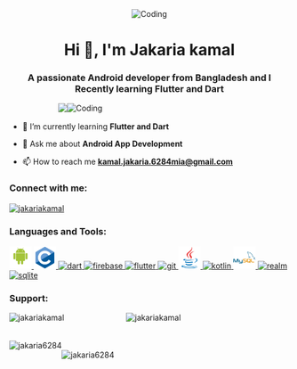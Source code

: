 <div align="center">
    <img alt="Coding" height="300" style="width: 100%;" src="https://e7.pngegg.com/pngimages/651/15/png-clipart-website-development-web-page-web-banner-web-design-mobile-app-development-web-design-electronics-web-design.png" />
</div>

<h1 align="center">Hi 👋, I'm Jakaria kamal</h1>
<h3 align="center">A passionate Android developer from Bangladesh and I Recently learning Flutter and Dart</h3>
<img align="right" alt="Coding" width="400" src="https://giphy.com/embed/bGgsc5mWoryfgKBx1u">

<p align="right" alt="Coding" width="1600"> <img src="https://media.giphy.com/media/v1.Y2lkPTc5MGI3NjExd3l3b2I2Y3owMHNlajZ0MDh1aTJxbzFmNTI1cm5na2k4NXR0bnM5diZlcD12MV9pbnRlcm5hbF9naWZfYnlfaWQmY3Q9Zw/bGgsc5mWoryfgKBx1u/giphy.gif" /> </p>

- 🌱 I’m currently learning **Flutter and Dart**

- 💬 Ask me about **Android App Development**

- 📫 How to reach me **kamal.jakaria.6284mia@gmail.com**

<h3 align="left">Connect with me:</h3>
<p align="left">
<a href="https://linkedin.com/in/jakariakamal" target="blank"><img align="center" src="https://raw.githubusercontent.com/rahuldkjain/github-profile-readme-generator/master/src/images/icons/Social/linked-in-alt.svg" alt="jakariakamal" height="30" width="40" /></a>
</p>

<h3 align="left">Languages and Tools:</h3>
<p align="left"> <a href="https://developer.android.com" target="_blank" rel="noreferrer"> <img src="https://raw.githubusercontent.com/devicons/devicon/master/icons/android/android-original-wordmark.svg" alt="android" width="40" height="40"/> </a> <a href="https://www.cprogramming.com/" target="_blank" rel="noreferrer"> <img src="https://raw.githubusercontent.com/devicons/devicon/master/icons/c/c-original.svg" alt="c" width="40" height="40"/> </a> <a href="https://dart.dev" target="_blank" rel="noreferrer"> <img src="https://www.vectorlogo.zone/logos/dartlang/dartlang-icon.svg" alt="dart" width="40" height="40"/> </a> <a href="https://firebase.google.com/" target="_blank" rel="noreferrer"> <img src="https://www.vectorlogo.zone/logos/firebase/firebase-icon.svg" alt="firebase" width="40" height="40"/> </a> <a href="https://flutter.dev" target="_blank" rel="noreferrer"> <img src="https://www.vectorlogo.zone/logos/flutterio/flutterio-icon.svg" alt="flutter" width="40" height="40"/> </a> <a href="https://git-scm.com/" target="_blank" rel="noreferrer"> <img src="https://www.vectorlogo.zone/logos/git-scm/git-scm-icon.svg" alt="git" width="40" height="40"/> </a> <a href="https://www.java.com" target="_blank" rel="noreferrer"> <img src="https://raw.githubusercontent.com/devicons/devicon/master/icons/java/java-original.svg" alt="java" width="40" height="40"/> </a> <a href="https://kotlinlang.org" target="_blank" rel="noreferrer"> <img src="https://www.vectorlogo.zone/logos/kotlinlang/kotlinlang-icon.svg" alt="kotlin" width="40" height="40"/> </a> <a href="https://www.mysql.com/" target="_blank" rel="noreferrer"> <img src="https://raw.githubusercontent.com/devicons/devicon/master/icons/mysql/mysql-original-wordmark.svg" alt="mysql" width="40" height="40"/> </a> <a href="https://realm.io/" target="_blank" rel="noreferrer"> <img src="https://raw.githubusercontent.com/bestofjs/bestofjs-webui/8665e8c267a0215f3159df28b33c365198101df5/public/logos/realm.svg" alt="realm" width="40" height="40"/> </a> <a href="https://www.sqlite.org/" target="_blank" rel="noreferrer"> <img src="https://www.vectorlogo.zone/logos/sqlite/sqlite-icon.svg" alt="sqlite" width="40" height="40"/> </a> </p>

<h3 align="left">Support:</h3>
<p><a href="https://www.buymeacoffee.com/jakariakamal"> <img align="left" src="https://cdn.buymeacoffee.com/buttons/v2/default-yellow.png" height="50" width="210" alt="jakariakamal" /></a><a href="https://ko-fi.com/jakariakamal"> <img align="left" src="https://cdn.ko-fi.com/cdn/kofi3.png?v=3" height="50" width="210" alt="jakariakamal" /></a></p><br><br>

<p><img align="left" src="https://github-readme-stats.vercel.app/api/top-langs?username=jakaria6284&show_icons=true&locale=en&layout=compact" alt="jakaria6284" /></p>

<p>&nbsp;<img align="center" src="https://github-readme-stats.vercel.app/api?username=jakaria6284&show_icons=true&locale=en" alt="jakaria6284" /></p>

